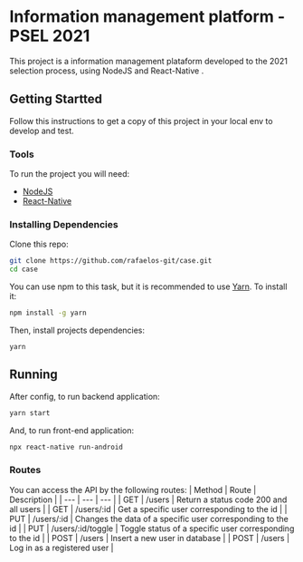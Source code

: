 # Information management platform - PSEL 2021

This project is a information management plataform developed to the 2021 selection process, using NodeJS and React-Native .

## Getting Startted
Follow this instructions to get a copy of this project in your local env to develop and test.

###  Tools
To run the project you will need:
- [NodeJS](https://nodejs.org/en/download/)
- [React-Native](https://reactnative.dev/docs/0.63/getting-started)

### Installing Dependencies
Clone this repo:
```sh
git clone https://github.com/rafaelos-git/case.git
cd case
```

You can use npm to this task, but it is recommended to use [Yarn](https://yarnpkg.com/). To install it:
```sh
npm install -g yarn
```

Then, install projects dependencies:
```
yarn
```

## Running
After config, to run backend application:
```sh
yarn start
```
And, to run front-end application:
```sh
npx react-native run-android
```

### Routes
You can access the API by the following routes:
| Method | Route | Description |
| --- | --- | --- |
| GET | /users | Return a status code 200 and all users |
| GET | /users/:id | Get a specific user corresponding to the id |
| PUT | /users/:id | Changes the data of a specific user corresponding to the id |
| PUT | /users/:id/toggle | Toggle status of a specific user corresponding to the id |
| POST | /users | Insert a new user in database |
| POST | /users | Log in as a registered user |
